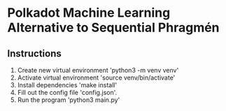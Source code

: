 # Polkadot Machine Learning Alternative to Sequential Phragmén


## Instructions

1. Create new virtual environment 'python3 -m venv venv'
2. Activate virtual environment 'source venv/bin/activate'
3. Install dependencies 'make install'
4. Fill out the config file 'config.json'. 
5. Run the program 'python3 main.py'